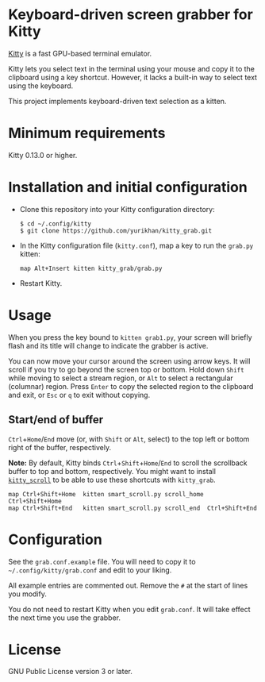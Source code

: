 # Keyboard-driven screen grabber for Kitty

[Kitty][kitty] is a fast GPU-based terminal emulator.

[kitty]: https://sw.kovidgoyal.net/kitty/

Kitty lets you select text in the terminal using your mouse
and copy it to the clipboard using a key shortcut.
However, it lacks a built-in way to select text using the keyboard.

This project implements keyboard-driven text selection as a kitten.


# Minimum requirements

Kitty 0.13.0 or higher.


# Installation and initial configuration

* Clone this repository into your Kitty configuration directory:

      $ cd ~/.config/kitty
      $ git clone https://github.com/yurikhan/kitty_grab.git

* In the Kitty configuration file (`kitty.conf`),
  map a key to run the `grab.py` kitten:

      map Alt+Insert kitten kitty_grab/grab.py

* Restart Kitty.


# Usage

When you press the key bound to `kitten grab1.py`,
your screen will briefly flash
and its title will change to indicate the grabber is active.

You can now move your cursor around the screen using arrow keys.
It will scroll if you try to go beyond the screen top or bottom.
Hold down `Shift` while moving to select a stream region,
or `Alt` to select a rectangular (columnar) region.
Press `Enter` to copy the selected region to the clipboard and exit,
or `Esc` or `q` to exit without copying.


## Start/end of buffer

`Ctrl`+`Home`/`End` move (or, with `Shift` or `Alt`, select)
to the top left or bottom right of the buffer, respectively.

**Note:** By default, Kitty binds `Ctrl`+`Shift`+`Home`/`End`
to scroll the scrollback buffer to top and bottom, respectively.
You might want to install [`kitty_scroll`][kitty_scroll]
to be able to use these shortcuts with `kitty_grab`.

[kitty_scroll]: https://github.com/yurikhan/kitty-smart-scroll

    map Ctrl+Shift+Home  kitten smart_scroll.py scroll_home Ctrl+Shift+Home
    map Ctrl+Shift+End   kitten smart_scroll.py scroll_end  Ctrl+Shift+End


# Configuration

See the `grab.conf.example` file.
You will need to copy it to `~/.config/kitty/grab.conf`
and edit to your liking.

All example entries are commented out.
Remove the `#` at the start of lines you modify.

You do not need to restart Kitty when you edit `grab.conf`.
It will take effect the next time you use the grabber.


# License

GNU Public License version 3 or later.
